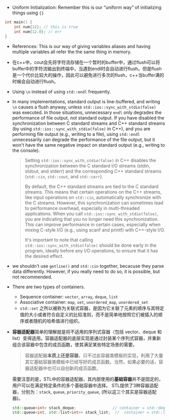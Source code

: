 + Uniform Initialization: Remember this is our “uniform way” of initializing things using `{}`
```c++
int main() {
    int num{12}; // this is true
    int num{12.0}; // err
}
```

+ References: This is our way of giving variables aliases and having multiple variables all refer the the same thing in memory.

+ 在c++中，cout会先将字符流存储在一个暂时的buffer中，通过flush可以将buffer中的字符流输出到终端中，当遇到endl时会自动进行flush。但是flush是一个代价比较大的操作，因此可以避免进行多次的flush，c++当buffer满的时候会自动进行flush。

+ Using `\n` instead of using `std::endl` frequently.

+ In many implementations, standard output is line-buffered, and writing `\n` causes a flush anyway, unless `std::ios::sync_with_stdio(false)` was executed. In those situations, unnecessary `endl` only degrades the performance of file output, not standard output. If you have disabled the synchronization between C standard streams and C++ standard streams (by using `std::ios::sync_with_stdio(false)` in C++), and you are performing file output (e.g., writing to a file), using `std::endl` unnecessarily can degrade the performance of the file output, but it won't have the same negative impact on standard output (e.g., writing to the console).

    > Setting `std::ios::sync_with_stdio(false)` in C++ disables the synchronization between the C standard I/O streams (stdin, stdout, and stderr) and the corresponding C++ standard streams (`std::cin`, `std::cout`, and `std::cerr`).
    >
    > By default, the C++ standard streams are tied to the C standard streams. This means that certain operations on the C++ streams, like input operations on `std::cin`, automatically synchronize with the C streams. However, this synchronization can sometimes lead to performance overhead, especially in multi-threaded applications.
    > When you call `std::ios::sync_with_stdio(false)`, you are indicating that you no longer need this synchronization. This can improve performance in certain cases, especially when mixing C-style I/O (e.g., using scanf and printf) with C++-style I/O.
    >
    > It's important to note that calling `std::ios::sync_with_stdio(false)` should be done early in the program, ideally before any I/O operations, to ensure that it has the desired effect.

+ we shouldn't use `getline()` and `std::cin` together, becacuse they parse data differently. However, if you really need to do so, it is possible, but not recommended.

- There are two types of containers.
    - Sequence container: `vector`, `array`, `deque`, `list`
    - Associative container: `map`, `set`, `unordered_map`, `unordered_set`
    - `std::set` 之所以被称为关联式容器，是因为它关联了元素的顺序与其特定值的大小或者符合自定义的比较准则，而不是简单地按照它们被插入的顺序或者随机的哈希值进行组织。

- **容器适配器**简单的理解就是将不适用的序列式容器（包括 vector、deque 和 list）变得适用。容器适配器的底层实现是通过封装某个序列式容器，并重新组合该容器中包含的成员函数，使其满足某些特定场景的需要。　

    > 容器适配器**本质上还是容器**，只不过此容器类模板的实现，利用了大量其它基础容器类模板中已经写好的成员函数。当然，如果必要的话，容器适配器中也可以自创新的成员函数。

    需要注意的是，STL中的容器适配器，其内部使用的**基础容器**并不是固定的，用户可以在满足特定条件的多个基础容器中选择。 STL提供了3种容器适配器，分别为：`stack`, `queue`, `priority_queue`, (所以这三个其实是容器适配器)。

    ```c++
    std::queue<int> stack_deque;				// container = std::deque;
    std::queue<int, std::list<int>> stack_list;  //  container = std::list;
    ```

    
